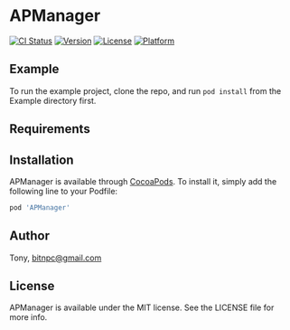 # APManager

[![CI Status](https://img.shields.io/travis/Tony/APManager.svg?style=flat)](https://travis-ci.org/Tony/APManager)
[![Version](https://img.shields.io/cocoapods/v/APManager.svg?style=flat)](https://cocoapods.org/pods/APManager)
[![License](https://img.shields.io/cocoapods/l/APManager.svg?style=flat)](https://cocoapods.org/pods/APManager)
[![Platform](https://img.shields.io/cocoapods/p/APManager.svg?style=flat)](https://cocoapods.org/pods/APManager)

## Example

To run the example project, clone the repo, and run `pod install` from the Example directory first.

## Requirements

## Installation

APManager is available through [CocoaPods](https://cocoapods.org). To install
it, simply add the following line to your Podfile:

```ruby
pod 'APManager'
```

## Author

Tony, bitnpc@gmail.com

## License

APManager is available under the MIT license. See the LICENSE file for more info.

